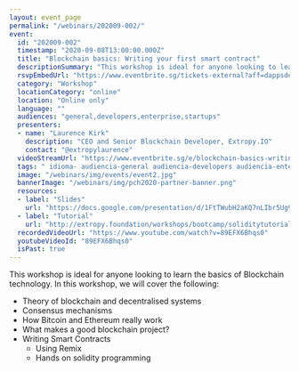 ```yaml
---
layout: event_page
permalink: "/webinars/202009-002/"
event:
  id: "202009-002"
  timestamp: "2020-09-08T13:00:00.000Z"
  title: "Blockchain basics: Writing your first smart contract"
  descriptionSummary: "This workshop is ideal for anyone looking to learn the basics of Blockchain technology. In this workshop, we will cover the following - The…"
  rsvpEmbedUrl: "https://www.eventbrite.sg/tickets-external?aff=dappsdev&eid=118590367983"
  category: "Workshop"
  locationCategory: "online"
  location: "Online only"
  language: ""
  audiences: "general,developers,enterprise,startups"
  presenters:
  - name: "Laurence Kirk"
    description: "CEO and Senior Blockchain Developer, Extropy.IO"
    contact: "@extropylaurence"
  videoStreamUrl: "https://www.eventbrite.sg/e/blockchain-basics-writing-your-first-smart-contract-no-experience-needed-tickets-118590367983"
  tags: " idioma- audiencia-general audiencia-developers audiencia-enterprise audiencia-startups recent"
  image: "/webinars/img/events/event2.jpg"
  bannerImage: "/webinars/img/pch2020-partner-banner.png"
  resources:
  - label: "Slides"
    url: "https://docs.google.com/presentation/d/1FtTWubH2aKQ7nLIbr5Ug9j8BXJATLtqYmIbH1cZKvrI/edit#"
  - label: "Tutorial"
    url: "http://extropy.foundation/workshops/bootcamp/soliditytutorial.html"
  recordedVideoUrl: "https://www.youtube.com/watch?v=89EFX6Bhqs0"
  youtubeVideoId: "89EFX6Bhqs0"
  isPast: true
---
```



This workshop is ideal for anyone looking to learn the basics of Blockchain technology. In this workshop, we will cover the following:

- Theory of blockchain and decentralised systems
- Consensus mechanisms
- How Bitcoin and Ethereum really work
- What makes a good blockchain project?
- Writing Smart Contracts
  - Using Remix
  - Hands on solidity programming

